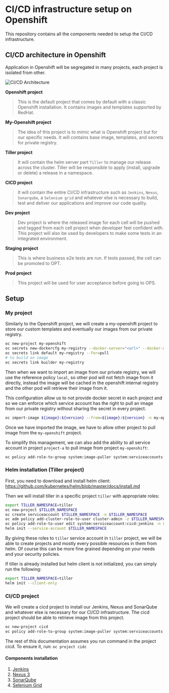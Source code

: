 # CI/CD infrastructure setup on Openshift

This repository contains all the components needed to setup the CI/CD infrastructure.

## CI/CD architecture in Openshift

Application in Openshift will be segregated in many projects, each project is isolated from other.

![CI/CD Architecture](http://www.plantuml.com/plantuml/proxy?src=https://raw.githubusercontent.com/arnaud-deprez/cicd-openshift/master/doc/images/architecture.puml "CI/CD Architecture")

**Openshift project**
> This is the default project that comes by default with a classic Openshift installation.
It contains images and templates supported by RedHat.

**My-Openshift project**
> The idea of this project is to mimic what is Openshift project but for our specific needs.
It will contains base image, templates, and secrets for private registry.

**Tiller project**
> It will contain the helm server part `Tiller` to manage our release across the cluster.
Tiller will be responsible to apply (install, upgrade or delete) a release in a namespace.

**CICD project**
> It will contain the entire CI/CD infrastructure such as `Jenkins`, `Nexus`, `Sonarqube`, a `Selenium grid` and whatever else is necessary to build, 
test and deliver our applications and improve our code quality.

**Dev project**
> Dev project is where the released image for each cell will be pushed and tagged from each cell project
when developer feel confident with.
This project will also be used by developers to make some tests in an integrated environment.

**Staging project**
> This is where business e2e tests are run. If tests passed, the cell can be promoted to OPT.

**Prod project**
> This project will be used for user acceptance before going to OPS.

## Setup

### My project

Similarly to the Openshift project, we will create a my-openshift project to store our custom templates and eventually our images from our private registry.

```sh
oc new-project my-openshift
oc secrets new-dockercfg my-registry --docker-server="<url>" --docker-username="<username>" --docker-password="<password>" --docker-email="<email>"
oc secrets link default my-registry --for=pull
# to build an image
oc secrets link builder my-registry
```

Then when we want to import an image from our private registry, we will use the reference policy `local`, so other pod will not fetch image
from it directly, instead the image will be cached in the openshift internal registry and the other pod will retrieve their image from it.

This configuration allow us to not provide docker secret in each project and so we can enforce which service account has the
right to pull an image from our private registry without sharing the secret in every project.

```sh
oc import-image ${image}:${version} --from=${image}:${version} -n my-openshift -reference-policy=local --confirm
```

Once we have imported the image, we have to allow other project to pull image from the `my-openshift` project.

To simplify this management, we can also add the ability to all service account in project `project-a` to pull image from project `my-openshift`:

```sh
oc policy add-role-to-group system:image-puller system:serviceaccounts:project-a -n my-openshift
```

### Helm installation (Tiller project)

First, you need to download and install helm client: https://github.com/kubernetes/helm/blob/master/docs/install.md

Then we will install tiller in a specific project `tiller` with appropriate roles:

```sh
export TILLER_NAMESPACE=tiller
oc new-project $TILLER_NAMESPACE
oc create serviceaccount $TILLER_NAMESPACE -n $TILLER_NAMESPACE
oc adm policy add-cluster-role-to-user cluster-admin -z $TILLER_NAMESPACE -n $TILLER_NAMESPACE
oc policy add-role-to-user edit system:serviceaccount:cicd:jenkins -n $TILLER_NAMESPACE
helm init --service-account $TILLER_NAMESPACE
```

By giving these roles to `tiller` service account in `tiller` project, we will be able to create projects and mostly every possible resources in them from helm.
Of course this can be more fine grained depending on your needs and your security policies.

If tiller is already installed but helm client is not initialized, you can simply run the following:

```sh
export TILLER_NAMESPACE=tiller
helm init --client-only
```

### CI/CD project

We will create a cicd project to install our Jenkins, Nexus and SonarQube and whatever else is necessary for our CI/CD infrastructure.
The cicd project should be able to retrieve image from this project.

```sh
oc new-project cicd
oc policy add-role-to-group system:image-puller system:serviceaccounts:cicd -n my-openshift
```

The rest of this documentation assumes you run command in the project cicd. To ensure it, run: `oc project cidc`

#### Components installation

1. [Jenkins](https://github.com/arnaud-deprez/jenkins-docker-openshift)
1. [Nexus 3](https://github.com/arnaud-deprez/nexus3-docker)
1. [SonarQube](https://github.com/arnaud-deprez/sonarqube-docker)
1. [Selenium Grid](https://github.com/arnaud-deprez/selenium-openshift-templates)